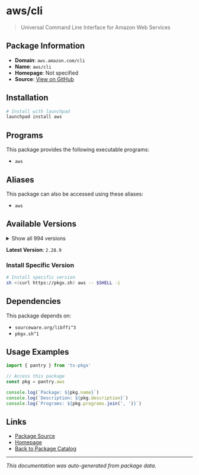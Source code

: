 # aws/cli

> Universal Command Line Interface for Amazon Web Services

## Package Information

- **Domain**: `aws.amazon.com/cli`
- **Name**: `aws/cli`
- **Homepage**: Not specified
- **Source**: [View on GitHub](https://github.com/pkgxdev/pantry/tree/main/projects/aws.amazon.com/cli/package.yml)

## Installation

```bash
# Install with launchpad
launchpad install aws
```

## Programs

This package provides the following executable programs:

- `aws`

## Aliases

This package can also be accessed using these aliases:

- `aws`

## Available Versions

<details>
<summary>Show all 994 versions</summary>

- `2.28.9`, `2.28.8`, `2.28.7`, `2.28.6`, `2.28.5`
- `2.28.4`, `2.28.3`, `2.28.2`, `2.28.1`, `2.28.0`
- `2.27.63`, `2.27.62`, `2.27.61`, `2.27.60`, `2.27.59`
- `2.27.58`, `2.27.57`, `2.27.56`, `2.27.55`, `2.27.54`
- `2.27.53`, `2.27.52`, `2.27.51`, `2.27.50`, `2.27.49`
- `2.27.48`, `2.27.47`, `2.27.46`, `2.27.45`, `2.27.44`
- `2.27.43`, `2.27.42`, `2.27.41`, `2.27.40`, `2.27.39`
- `2.27.38`, `2.27.37`, `2.27.36`, `2.27.35`, `2.27.34`
- `2.27.33`, `2.27.32`, `2.27.31`, `2.27.30`, `2.27.29`
- `2.27.28`, `2.27.27`, `2.27.26`, `2.27.25`, `2.27.24`
- `2.27.23`, `2.27.22`, `2.27.21`, `2.27.20`, `2.27.19`
- `2.27.18`, `2.27.17`, `2.27.16`, `2.27.15`, `2.27.14`
- `2.27.13`, `2.27.12`, `2.27.11`, `2.27.10`, `2.27.9`
- `2.27.8`, `2.27.7`, `2.27.6`, `2.27.5`, `2.27.4`
- `2.27.3`, `2.27.2`, `2.27.1`, `2.27.0`, `2.26.7`
- `2.26.6`, `2.26.5`, `2.26.4`, `2.26.3`, `2.26.2`
- `2.26.1`, `2.26.0`, `2.25.14`, `2.25.13`, `2.25.12`
- `2.25.11`, `2.25.10`, `2.25.9`, `2.25.8`, `2.25.7`
- `2.25.6`, `2.25.5`, `2.25.4`, `2.25.3`, `2.25.2`
- `2.25.1`, `2.25.0`, `2.24.27`, `2.24.26`, `2.24.25`
- `2.24.24`, `2.24.23`, `2.24.22`, `2.24.20`, `2.24.19`
- `2.24.18`, `2.24.17`, `2.24.16`, `2.24.15`, `2.24.14`
- `2.24.13`, `2.24.12`, `2.24.11`, `2.24.10`, `2.24.9`
- `2.24.8`, `2.24.7`, `2.24.6`, `2.24.5`, `2.24.4`
- `2.24.3`, `2.24.2`, `2.24.1`, `2.24.0`, `2.23.15`
- `2.23.14`, `2.23.13`, `2.23.12`, `2.23.11`, `2.23.10`
- `2.23.9`, `2.23.8`, `2.23.7`, `2.23.6`, `2.23.5`
- `2.23.4`, `2.23.3`, `2.23.2`, `2.23.1`, `2.23.0`
- `2.22.35`, `2.22.34`, `2.22.33`, `2.22.32`, `2.22.31`
- `2.22.30`, `2.22.29`, `2.22.28`, `2.22.27`, `2.22.26`
- `2.22.25`, `2.22.24`, `2.22.23`, `2.22.22`, `2.22.21`
- `2.22.20`, `2.22.19`, `2.22.18`, `2.22.17`, `2.22.16`
- `2.22.15`, `2.22.14`, `2.22.13`, `2.22.12`, `2.22.11`
- `2.22.10`, `2.22.9`, `2.22.8`, `2.22.7`, `2.22.6`
- `2.22.5`, `2.22.4`, `2.22.3`, `2.22.2`, `2.22.1`
- `2.22.0`, `2.21.3`, `2.21.2`, `2.21.1`, `2.21.0`
- `2.20.0`, `2.19.5`, `2.19.4`, `2.19.3`, `2.19.2`
- `2.19.1`, `2.19.0`, `2.18.18`, `2.18.17`, `2.18.16`
- `2.18.15`, `2.18.14`, `2.18.13`, `2.18.12`, `2.18.11`
- `2.18.10`, `2.18.9`, `2.18.8`, `2.18.7`, `2.18.6`
- `2.18.5`, `2.18.4`, `2.18.3`, `2.18.2`, `2.18.1`
- `2.18.0`, `2.17.65`, `2.17.64`, `2.17.63`, `2.17.62`
- `2.17.61`, `2.17.60`, `2.17.59`, `2.17.58`, `2.17.57`
- `2.17.56`, `2.17.55`, `2.17.54`, `2.17.53`, `2.17.52`
- `2.17.51`, `2.17.50`, `2.17.49`, `2.17.48`, `2.17.47`
- `2.17.46`, `2.17.45`, `2.17.44`, `2.17.43`, `2.17.42`
- `2.17.41`, `2.17.40`, `2.17.39`, `2.17.38`, `2.17.37`
- `2.17.36`, `2.17.35`, `2.17.34`, `2.17.33`, `2.17.32`
- `2.17.31`, `2.17.30`, `2.17.29`, `2.17.28`, `2.17.27`
- `2.17.26`, `2.17.25`, `2.17.24`, `2.17.23`, `2.17.22`
- `2.17.21`, `2.17.20`, `2.17.19`, `2.17.18`, `2.17.17`
- `2.17.16`, `2.17.15`, `2.17.14`, `2.17.13`, `2.17.12`
- `2.17.11`, `2.17.10`, `2.17.9`, `2.17.8`, `2.17.7`
- `2.17.6`, `2.17.5`, `2.17.4`, `2.17.3`, `2.17.2`
- `2.17.1`, `2.17.0`, `2.16.12`, `2.16.11`, `2.16.10`
- `2.16.9`, `2.16.8`, `2.16.7`, `2.16.6`, `2.16.5`
- `2.16.4`, `2.16.3`, `2.16.2`, `2.16.1`, `2.16.0`
- `2.15.62`, `2.15.61`, `2.15.60`, `2.15.59`, `2.15.58`
- `2.15.57`, `2.15.56`, `2.15.55`, `2.15.54`, `2.15.53`
- `2.15.52`, `2.15.51`, `2.15.50`, `2.15.49`, `2.15.48`
- `2.15.47`, `2.15.46`, `2.15.45`, `2.15.44`, `2.15.43`
- `2.15.42`, `2.15.41`, `2.15.40`, `2.15.39`, `2.15.38`
- `2.15.37`, `2.15.36`, `2.15.35`, `2.15.34`, `2.15.33`
- `2.15.32`, `2.15.31`, `2.15.30`, `2.15.29`, `2.15.28`
- `2.15.27`, `2.15.26`, `2.15.25`, `2.15.24`, `2.15.23`
- `2.15.22`, `2.15.21`, `2.15.20`, `2.15.19`, `2.15.18`
- `2.15.17`, `2.15.16`, `2.15.15`, `2.15.14`, `2.15.13`
- `2.15.12`, `2.15.11`, `2.15.10`, `2.15.9`, `2.15.8`
- `2.15.7`, `2.15.6`, `2.15.5`, `2.15.4`, `2.15.3`
- `2.15.2`, `2.15.1`, `2.15.0`, `2.14.6`, `2.14.5`
- `2.14.4`, `2.14.3`, `2.14.2`, `2.14.1`, `2.14.0`
- `2.13.39`, `2.13.38`, `2.13.37`, `2.13.36`, `2.13.35`
- `2.13.34`, `2.13.33`, `2.13.32`, `2.13.31`, `2.13.30`
- `2.13.29`, `2.13.28`, `2.13.27`, `2.13.26`, `2.13.25`
- `2.13.24`, `2.13.23`, `2.13.22`, `2.13.21`, `2.13.20`
- `2.13.19`, `2.13.18`, `2.13.17`, `2.13.16`, `2.13.15`
- `2.13.14`, `2.13.13`, `2.13.12`, `2.13.11`, `2.13.10`
- `2.13.9`, `2.13.7`, `2.13.6`, `2.13.5`, `2.13.4`
- `2.13.3`, `2.13.2`, `2.13.1`, `2.13.0`, `2.12.7`
- `2.12.6`, `2.12.5`, `2.12.4`, `2.12.3`, `2.12.2`
- `2.12.1`, `2.12.0`, `2.11.27`, `2.11.26`, `2.11.25`
- `2.11.24`, `2.11.23`, `2.11.22`, `2.11.21`, `2.11.20`
- `2.11.19`, `2.11.18`, `2.11.17`, `2.11.16`, `2.11.15`
- `2.11.14`, `2.11.13`, `2.11.12`, `2.11.11`, `2.11.10`
- `2.11.9`, `2.11.8`, `2.11.7`, `2.10.4`, `2.10.3`
- `1.42.8`, `1.42.7`, `1.42.6`, `1.42.5`, `1.42.4`
- `1.42.3`, `1.42.2`, `1.42.1`, `1.42.0`, `1.41.17`
- `1.41.16`, `1.41.15`, `1.41.14`, `1.41.13`, `1.41.12`
- `1.41.11`, `1.41.10`, `1.41.9`, `1.41.8`, `1.41.7`
- `1.41.6`, `1.41.5`, `1.41.4`, `1.41.3`, `1.41.2`
- `1.41.1`, `1.41.0`, `1.40.45`, `1.40.44`, `1.40.43`
- `1.40.42`, `1.40.41`, `1.40.40`, `1.40.38`, `1.40.37`
- `1.40.36`, `1.40.35`, `1.40.34`, `1.40.32`, `1.40.31`
- `1.40.30`, `1.40.29`, `1.40.28`, `1.40.27`, `1.40.26`
- `1.40.25`, `1.40.24`, `1.40.23`, `1.40.22`, `1.40.21`
- `1.40.20`, `1.40.19`, `1.40.18`, `1.40.17`, `1.40.16`
- `1.40.15`, `1.40.14`, `1.40.13`, `1.40.12`, `1.40.11`
- `1.40.10`, `1.40.9`, `1.40.8`, `1.40.7`, `1.40.6`
- `1.40.5`, `1.40.4`, `1.40.3`, `1.40.2`, `1.40.1`
- `1.40.0`, `1.39.0`, `1.38.38`, `1.38.37`, `1.38.36`
- `1.38.35`, `1.38.34`, `1.38.33`, `1.38.32`, `1.38.31`
- `1.38.30`, `1.38.29`, `1.38.28`, `1.38.27`, `1.38.26`
- `1.38.25`, `1.38.24`, `1.38.23`, `1.38.22`, `1.38.21`
- `1.38.20`, `1.38.19`, `1.38.18`, `1.38.17`, `1.38.16`
- `1.38.15`, `1.38.14`, `1.38.13`, `1.38.12`, `1.38.11`
- `1.38.10`, `1.38.9`, `1.38.8`, `1.38.7`, `1.38.6`
- `1.38.5`, `1.38.4`, `1.38.3`, `1.38.2`, `1.38.1`
- `1.38.0`, `1.37.26`, `1.37.25`, `1.37.24`, `1.37.23`
- `1.37.22`, `1.37.21`, `1.37.20`, `1.37.19`, `1.37.18`
- `1.37.17`, `1.37.16`, `1.37.15`, `1.37.14`, `1.37.13`
- `1.37.12`, `1.37.11`, `1.37.10`, `1.37.9`, `1.37.8`
- `1.37.7`, `1.37.6`, `1.37.5`, `1.37.4`, `1.37.3`
- `1.37.2`, `1.37.1`, `1.37.0`, `1.36.40`, `1.36.39`
- `1.36.38`, `1.36.37`, `1.36.36`, `1.36.35`, `1.36.34`
- `1.36.33`, `1.36.32`, `1.36.31`, `1.36.30`, `1.36.29`
- `1.36.28`, `1.36.27`, `1.36.26`, `1.36.25`, `1.36.24`
- `1.36.23`, `1.36.22`, `1.36.21`, `1.36.20`, `1.36.19`
- `1.36.18`, `1.36.17`, `1.36.16`, `1.36.15`, `1.36.14`
- `1.36.13`, `1.36.12`, `1.36.11`, `1.36.10`, `1.36.9`
- `1.36.8`, `1.36.7`, `1.36.6`, `1.36.5`, `1.36.4`
- `1.36.3`, `1.36.2`, `1.36.1`, `1.36.0`, `1.35.24`
- `1.35.23`, `1.35.22`, `1.35.21`, `1.35.20`, `1.35.19`
- `1.35.18`, `1.35.17`, `1.35.16`, `1.35.15`, `1.35.14`
- `1.35.13`, `1.35.12`, `1.35.11`, `1.35.10`, `1.35.9`
- `1.35.8`, `1.35.7`, `1.35.6`, `1.35.5`, `1.35.4`
- `1.35.3`, `1.35.2`, `1.35.1`, `1.35.0`, `1.34.33`
- `1.34.32`, `1.34.31`, `1.34.30`, `1.34.29`, `1.34.28`
- `1.34.27`, `1.34.26`, `1.34.25`, `1.34.24`, `1.34.23`
- `1.34.22`, `1.34.21`, `1.34.20`, `1.34.19`, `1.34.18`
- `1.34.17`, `1.34.16`, `1.34.15`, `1.34.14`, `1.34.13`
- `1.34.12`, `1.34.11`, `1.34.10`, `1.34.9`, `1.34.8`
- `1.34.7`, `1.34.6`, `1.34.5`, `1.34.4`, `1.34.3`
- `1.34.2`, `1.34.1`, `1.34.0`, `1.33.44`, `1.33.43`
- `1.33.42`, `1.33.41`, `1.33.40`, `1.33.39`, `1.33.38`
- `1.33.37`, `1.33.36`, `1.33.35`, `1.33.34`, `1.33.33`
- `1.33.32`, `1.33.31`, `1.33.30`, `1.33.29`, `1.33.28`
- `1.33.27`, `1.33.26`, `1.33.25`, `1.33.24`, `1.33.23`
- `1.33.22`, `1.33.21`, `1.33.20`, `1.33.19`, `1.33.18`
- `1.33.17`, `1.33.16`, `1.33.15`, `1.33.14`, `1.33.13`
- `1.33.12`, `1.33.11`, `1.33.10`, `1.33.9`, `1.33.8`
- `1.33.7`, `1.33.6`, `1.33.5`, `1.33.4`, `1.33.3`
- `1.33.2`, `1.33.1`, `1.33.0`, `1.32.117`, `1.32.116`
- `1.32.115`, `1.32.114`, `1.32.113`, `1.32.112`, `1.32.111`
- `1.32.110`, `1.32.109`, `1.32.108`, `1.32.107`, `1.32.106`
- `1.32.105`, `1.32.104`, `1.32.103`, `1.32.102`, `1.32.101`
- `1.32.100`, `1.32.99`, `1.32.98`, `1.32.97`, `1.32.96`
- `1.32.95`, `1.32.94`, `1.32.93`, `1.32.92`, `1.32.91`
- `1.32.90`, `1.32.89`, `1.32.88`, `1.32.87`, `1.32.86`
- `1.32.85`, `1.32.84`, `1.32.83`, `1.32.82`, `1.32.81`
- `1.32.80`, `1.32.79`, `1.32.78`, `1.32.77`, `1.32.76`
- `1.32.75`, `1.32.74`, `1.32.72`, `1.32.71`, `1.32.70`
- `1.32.69`, `1.32.68`, `1.32.67`, `1.32.66`, `1.32.65`
- `1.32.64`, `1.32.63`, `1.32.62`, `1.32.61`, `1.32.60`
- `1.32.59`, `1.32.58`, `1.32.57`, `1.32.56`, `1.32.55`
- `1.32.54`, `1.32.53`, `1.32.52`, `1.32.51`, `1.32.50`
- `1.32.49`, `1.32.48`, `1.32.47`, `1.32.46`, `1.32.45`
- `1.32.44`, `1.32.42`, `1.32.41`, `1.32.40`, `1.32.39`
- `1.32.38`, `1.32.37`, `1.32.36`, `1.32.35`, `1.32.34`
- `1.32.33`, `1.32.32`, `1.32.31`, `1.32.30`, `1.32.29`
- `1.32.28`, `1.32.27`, `1.32.26`, `1.32.25`, `1.32.24`
- `1.32.23`, `1.32.22`, `1.32.21`, `1.32.20`, `1.32.19`
- `1.32.18`, `1.32.17`, `1.32.16`, `1.32.15`, `1.32.14`
- `1.32.12`, `1.32.11`, `1.32.10`, `1.32.9`, `1.32.8`
- `1.32.7`, `1.32.6`, `1.32.5`, `1.32.4`, `1.32.3`
- `1.32.2`, `1.32.1`, `1.32.0`, `1.31.13`, `1.31.12`
- `1.31.11`, `1.31.10`, `1.31.9`, `1.31.8`, `1.31.7`
- `1.31.6`, `1.31.5`, `1.31.4`, `1.31.3`, `1.31.2`
- `1.31.1`, `1.31.0`, `1.30.7`, `1.30.6`, `1.30.5`
- `1.30.4`, `1.30.3`, `1.30.2`, `1.30.1`, `1.30.0`
- `1.29.85`, `1.29.84`, `1.29.83`, `1.29.82`, `1.29.81`
- `1.29.80`, `1.29.79`, `1.29.78`, `1.29.77`, `1.29.76`
- `1.29.75`, `1.29.74`, `1.29.73`, `1.29.72`, `1.29.71`
- `1.29.70`, `1.29.69`, `1.29.68`, `1.29.67`, `1.29.66`
- `1.29.65`, `1.29.64`, `1.29.63`, `1.29.62`, `1.29.61`
- `1.29.60`, `1.29.59`, `1.29.58`, `1.29.57`, `1.29.56`
- `1.29.55`, `1.29.54`, `1.29.53`, `1.29.52`, `1.29.51`
- `1.29.50`, `1.29.49`, `1.29.48`, `1.29.47`, `1.29.46`
- `1.29.45`, `1.29.44`, `1.29.43`, `1.29.42`, `1.29.41`
- `1.29.40`, `1.29.38`, `1.29.37`, `1.29.36`, `1.29.35`
- `1.29.34`, `1.29.33`, `1.29.32`, `1.29.31`, `1.29.30`
- `1.29.29`, `1.29.28`, `1.29.27`, `1.29.26`, `1.29.25`
- `1.29.24`, `1.29.23`, `1.29.22`, `1.29.21`, `1.29.20`
- `1.29.19`, `1.29.18`, `1.29.17`, `1.29.16`, `1.29.15`
- `1.29.14`, `1.29.13`, `1.29.12`, `1.29.11`, `1.29.10`
- `1.29.9`, `1.29.8`, `1.29.7`, `1.29.6`, `1.29.5`
- `1.29.4`, `1.29.3`, `1.29.2`, `1.29.1`, `1.29.0`
- `1.28.1`, `1.28.0`, `1.27.165`, `1.27.164`, `1.27.163`
- `1.27.162`, `1.27.161`, `1.27.160`, `1.27.159`, `1.27.158`
- `1.27.157`, `1.27.156`, `1.27.155`, `1.27.154`, `1.27.153`
- `1.27.152`, `1.27.151`, `1.27.150`, `1.27.149`, `1.27.148`
- `1.27.147`, `1.27.146`, `1.27.145`, `1.27.144`, `1.27.143`
- `1.27.142`, `1.27.141`, `1.27.140`, `1.27.139`, `1.27.138`
- `1.27.137`, `1.27.136`, `1.27.135`, `1.27.134`, `1.27.133`
- `1.27.132`, `1.27.131`, `1.27.130`, `1.27.129`, `1.27.128`
- `1.27.127`, `1.27.126`, `1.27.125`, `1.27.124`, `1.27.123`
- `1.27.122`, `1.27.121`, `1.27.120`, `1.27.119`, `1.27.118`
- `1.27.117`, `1.27.116`, `1.27.114`, `1.27.113`, `1.27.112`
- `1.27.110`, `1.27.109`, `1.27.108`, `1.27.107`, `1.27.106`
- `1.27.105`, `1.27.104`, `1.27.103`, `1.27.102`

</details>

**Latest Version**: `2.28.9`

### Install Specific Version

```bash
# Install specific version
sh <(curl https://pkgx.sh) aws -- $SHELL -i
```

## Dependencies

This package depends on:

- `sourceware.org/libffi^3`
- `pkgx.sh^1`

## Usage Examples

```typescript
import { pantry } from 'ts-pkgx'

// Access this package
const pkg = pantry.aws

console.log(`Package: ${pkg.name}`)
console.log(`Description: ${pkg.description}`)
console.log(`Programs: ${pkg.programs.join(', ')}`)
```

## Links

- [Package Source](https://github.com/pkgxdev/pantry/tree/main/projects/aws.amazon.com/cli/package.yml)
- [Homepage](#)
- [Back to Package Catalog](../../../package-catalog.md)

---

*This documentation was auto-generated from package data.*
